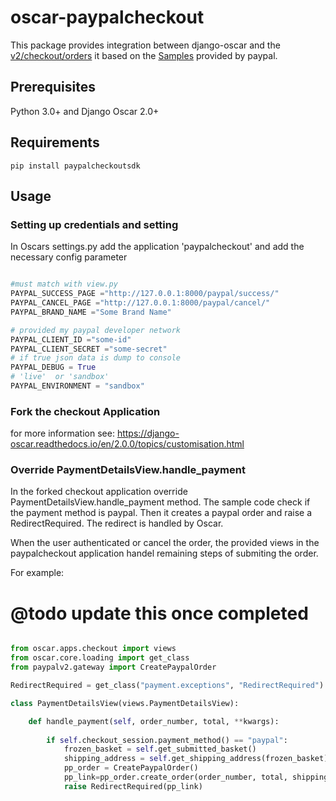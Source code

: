 # oscar-paypalcheckout

This package provides integration between django-oscar and the [v2/checkout/orders](https://developer.paypal.com/docs/api/orders/v2/) 
it based on the [Samples](https://github.com/paypal/Checkout-Python-SDK/) provided by paypal.


## Prerequisites

Python 3.0+ and Django Oscar 2.0+


## Requirements
```
pip install paypalcheckoutsdk
```

## Usage

### Setting up credentials and setting


In Oscars settings.py add the application 'paypalcheckout'
and add the necessary config parameter

```python

#must match with view.py
PAYPAL_SUCCESS_PAGE ="http://127.0.0.1:8000/paypal/success/"
PAYPAL_CANCEL_PAGE ="http://127.0.0.1:8000/paypal/cancel/"
PAYPAL_BRAND_NAME ="Some Brand Name"

# provided my paypal developer network
PAYPAL_CLIENT_ID ="some-id"
PAYPAL_CLIENT_SECRET ="some-secret"
# if true json data is dump to console
PAYPAL_DEBUG = True
# 'live'  or 'sandbox'
PAYPAL_ENVIRONMENT = "sandbox"
```

### Fork  the checkout Application 

for more information see:
https://django-oscar.readthedocs.io/en/2.0.0/topics/customisation.html


### Override PaymentDetailsView.handle_payment
In the forked checkout application  override PaymentDetailsView.handle_payment method.
The sample code check if the payment method is paypal. Then it creates a paypal order and raise a RedirectRequired. The redirect is handled by Oscar.

When the user authenticated or cancel the order, the provided views in the paypalcheckout application handel remaining steps of submiting the order.

For example:


# @todo update this once completed
```python

from oscar.apps.checkout import views
from oscar.core.loading import get_class
from paypalv2.gateway import CreatePaypalOrder

RedirectRequired = get_class("payment.exceptions", "RedirectRequired")

class PaymentDetailsView(views.PaymentDetailsView):

    def handle_payment(self, order_number, total, **kwargs):
    
        if self.checkout_session.payment_method() == "paypal":
            frozen_basket = self.get_submitted_basket()
            shipping_address = self.get_shipping_address(frozen_basket)
            pp_order = CreatePaypalOrder()
            pp_link=pp_order.create_order(order_number, total, shipping_address)
            raise RedirectRequired(pp_link)

```



